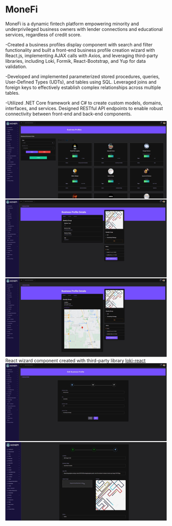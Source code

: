 # MoneFi

MoneFi is a dynamic fintech platform empowering minority and underprivileged business owners with lender connections
and educational services, regardless of credit score.

-Created a business profiles display component with search and filter functionality and built a front-end business profile creation wizard with React.js, implementing AJAX calls with Axios, and leveraging third-party libraries, including Loki, Formik, React-Bootstrap, and Yup for data validation.

-Developed and implemented parameterized stored procedures, queries, User-Defined Types (UDTs), and tables using SQL. Leveraged joins and foreign keys to effectively establish complex relationships across multiple tables.

-Utilized .NET Core framework and C# to create custom models, domains, interfaces, and services. Designed RESTful API endpoints to enable robust connectivity between front-end and back-end components.

![Business Profiles](Screenshots/1.jpg)
![Business-Profiles-Details](Screenshots/2.jpg)
![Business-Profiles-Location](Screenshots/3.jpg)
React wizard component created with third-party library [loki-react](https://github.com/JoaoCnh/react-loki)
![Business-Profiles-Wizard](Screenshots/4.jpg)
![Business-Profiles-Wizard Update](Screenshots/5.jpg)
